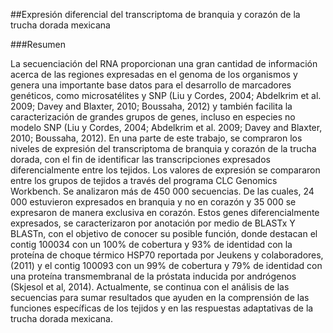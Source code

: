 ##Expresión diferencial del transcriptoma de branquia y corazón de la trucha dorada mexicana

###Resumen

La secuenciación del RNA proporcionan una gran cantidad de información acerca de las regiones expresadas en el genoma de los organismos y genera una importante base datos para el desarrollo de marcadores genéticos, como microsatélites y SNP (Liu y Cordes, 2004; Abdelkrim et al. 2009; Davey and Blaxter, 2010; Boussaha, 2012) y también facilita la caracterización de grandes grupos de genes, incluso en especies no modelo SNP (Liu y Cordes, 2004; Abdelkrim et al. 2009; Davey and Blaxter, 2010; Boussaha, 2012). En una parte de este trabajo, se compraron los niveles de expresión del transcriptoma de branquia y corazón de la trucha dorada, con el fin de identificar las transcripciones expresados diferencialmente entre los tejidos. Los valores de expresión se compararon entre los grupos de tejidos a través del programa CLC Genomics Workbench. Se analizaron más de 450 000 secuencias. De las cuales, 24 000 estuvieron expresados en branquia y no en corazón y 35 000 se expresaron de manera exclusiva en corazón. Estos genes diferencialmente expresados, se caracterizaron por anotación por medio de BLASTx Y BLASTn, con el objetivo de conocer su posible función, donde destacan el contig 100034 con un 100% de cobertura y 93% de identidad con la proteína de choque térmico HSP70 reportada por Jeukens y colaboradores, (2011) y el contig 100093 con un 99% de cobertura y 79% de identidad con una proteína transmembranal de la próstata inducida por andrógenos (Skjesol et al, 2014). Actualmente, se continua con el análisis de las secuencias para sumar resultados que ayuden en la comprensión de las funciones específicas de los tejidos y en las respuestas adaptativas de la trucha dorada mexicana.

